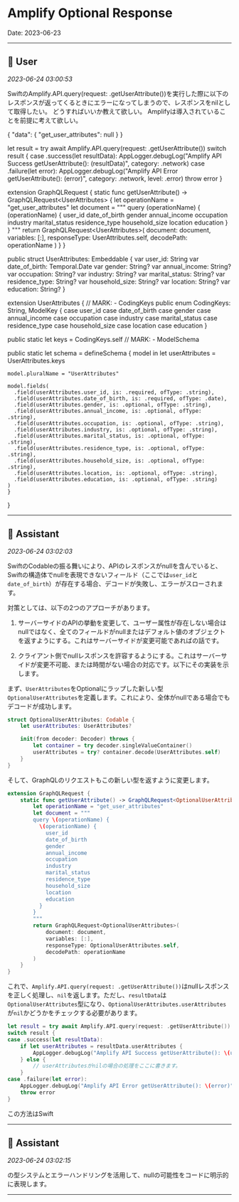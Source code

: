 # Amplify Optional Response

Date: 2023-06-23

---

## 👤 User
*2023-06-24 03:00:53*

SwiftのAmplify.API.query(request: .getUserAttribute())を実行した際に以下のレスポンスが返ってくるときにエラーになってしまうので、レスポンスをnilとして取得したい。
どうすればいいか教えて欲しい。
Amplifyは導入されていることを前提に考えて欲しい。


{
  "data": {
    "get_user_attributes": null
  }
}

let result = try await Amplify.API.query(request: .getUserAttribute())
        switch result {
        case .success(let resultData):
            AppLogger.debugLog("Amplify API Success getUserAttribute(): \(resultData)", category: .network)
         case .failure(let error):
            AppLogger.debugLog("Amplify API Error getUserAttribute(): \(error)", category: .network, level: .error)
            throw error
}

extension GraphQLRequest {
static func getUserAttribute() -&gt; GraphQLRequest&lt;UserAttributes&gt; {
        let operationName = "get_user_attributes"
        let document = """
        query \(operationName) {
          \(operationName) {
            user_id
            date_of_birth
            gender
            annual_income
            occupation
            industry
            marital_status
            residence_type
            household_size
            location
            education
          }
        }
        """
        return GraphQLRequest&lt;UserAttributes&gt;(
            document: document,
            variables: [:],
            responseType: UserAttributes.self,
            decodePath: operationName
        )
    }
}

public struct UserAttributes: Embeddable {
  var user_id: String
  var date_of_birth: Temporal.Date
  var gender: String?
  var annual_income: String?
  var occupation: String?
  var industry: String?
  var marital_status: String?
  var residence_type: String?
  var household_size: String?
  var location: String?
  var education: String?
}



extension UserAttributes {
  // MARK: - CodingKeys 
   public enum CodingKeys: String, ModelKey {
    case user_id
    case date_of_birth
    case gender
    case annual_income
    case occupation
    case industry
    case marital_status
    case residence_type
    case household_size
    case location
    case education
  }
  
  public static let keys = CodingKeys.self
  //  MARK: - ModelSchema 
  
  public static let schema = defineSchema { model in
    let userAttributes = UserAttributes.keys
    
    model.pluralName = "UserAttributes"
    
    model.fields(
      .field(userAttributes.user_id, is: .required, ofType: .string),
      .field(userAttributes.date_of_birth, is: .required, ofType: .date),
      .field(userAttributes.gender, is: .optional, ofType: .string),
      .field(userAttributes.annual_income, is: .optional, ofType: .string),
      .field(userAttributes.occupation, is: .optional, ofType: .string),
      .field(userAttributes.industry, is: .optional, ofType: .string),
      .field(userAttributes.marital_status, is: .optional, ofType: .string),
      .field(userAttributes.residence_type, is: .optional, ofType: .string),
      .field(userAttributes.household_size, is: .optional, ofType: .string),
      .field(userAttributes.location, is: .optional, ofType: .string),
      .field(userAttributes.education, is: .optional, ofType: .string)
    )
    }
}

---

## 🤖 Assistant
*2023-06-24 03:02:03*

SwiftのCodableの振る舞いにより、APIのレスポンスがnullを含んでいると、Swiftの構造体でnullを表現できないフィールド（ここでは`user_id`と`date_of_birth`）が存在する場合、デコードが失敗し、エラーがスローされます。

対策としては、以下の2つのアプローチがあります。

1. サーバーサイドのAPIの挙動を変更して、ユーザー属性が存在しない場合はnullではなく、全てのフィールドがnullまたはデフォルト値のオブジェクトを返すようにする。これはサーバーサイドが変更可能であればの話です。

2. クライアント側でnullレスポンスを許容するようにする。これはサーバーサイドが変更不可能、または時間がない場合の対応です。以下にその実装を示します。

まず、`UserAttributes`をOptionalにラップした新しい型`OptionalUserAttributes`を定義します。これにより、全体がnullである場合でもデコードが成功します。

```swift
struct OptionalUserAttributes: Codable {
    let userAttributes: UserAttributes?

    init(from decoder: Decoder) throws {
        let container = try decoder.singleValueContainer()
        userAttributes = try? container.decode(UserAttributes.self)
    }
}
```

そして、GraphQLのリクエストもこの新しい型を返すように変更します。

```swift
extension GraphQLRequest {
    static func getUserAttribute() -> GraphQLRequest<OptionalUserAttributes> {
        let operationName = "get_user_attributes"
        let document = """
        query \(operationName) {
          \(operationName) {
            user_id
            date_of_birth
            gender
            annual_income
            occupation
            industry
            marital_status
            residence_type
            household_size
            location
            education
          }
        }
        """
        return GraphQLRequest<OptionalUserAttributes>(
            document: document,
            variables: [:],
            responseType: OptionalUserAttributes.self,
            decodePath: operationName
        )
    }
}
```

これで、`Amplify.API.query(request: .getUserAttribute())`はnullレスポンスを正しく処理し、`nil`を返します。ただし、`resultData`は`OptionalUserAttributes`型になり、`OptionalUserAttributes.userAttributes`が`nil`かどうかをチェックする必要があります。

```swift
let result = try await Amplify.API.query(request: .getUserAttribute())
switch result {
case .success(let resultData):
    if let userAttributes = resultData.userAttributes {
        AppLogger.debugLog("Amplify API Success getUserAttribute(): \(userAttributes)", category: .network)
    } else {
        // userAttributesがnilの場合の処理をここに書きます。
    }
case .failure(let error):
    AppLogger.debugLog("Amplify API Error getUserAttribute(): \(error)", category: .network, level: .error)
    throw error
}
```

この方法はSwift

---

## 🤖 Assistant
*2023-06-24 03:02:15*

の型システムとエラーハンドリングを活用して、nullの可能性をコードに明示的に表現します。

---
